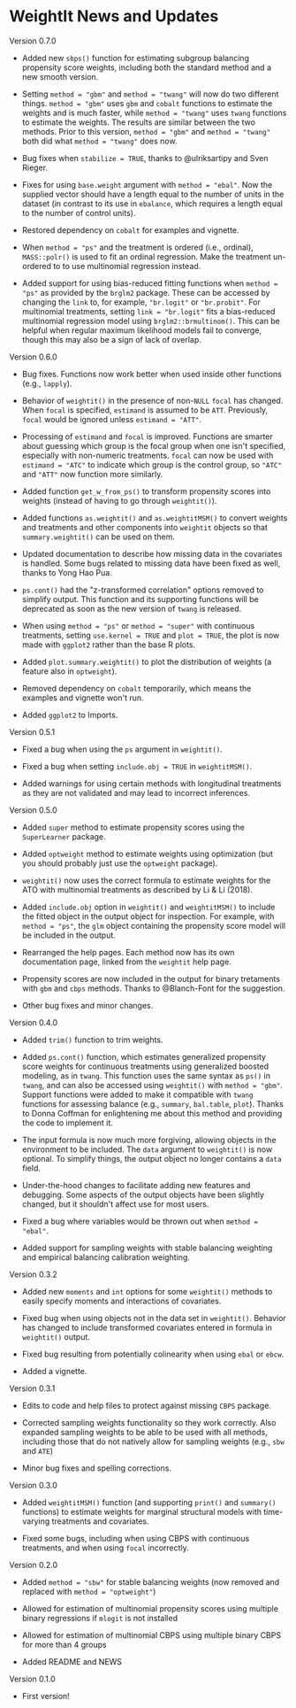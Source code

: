 WeightIt News and Updates
======


Version 0.7.0

* Added new `sbps()` function for estimating subgroup balancing propensity score weights, including both the standard method and a new smooth version.

* Setting `method = "gbm"` and `method = "twang"` will now do two different things. `method = "gbm"` uses `gbm` and `cobalt` functions to estimate the weights and is much faster, while `method = "twang"` uses `twang` functions to estimate the weights. The results are similar between the two methods. Prior to this version, `method = "gbm"` and `method = "twang"` both did what `method = "twang"` does now. 

* Bug fixes when `stabilize = TRUE`, thanks to @ulriksartipy and Sven Rieger.

* Fixes for using `base.weight` argument with `method = "ebal"`. Now the supplied vector should have a length equal to the number of units in the dataset (in contrast to its use in `ebalance`, which requires a length equal to the number of control units).

* Restored dependency on `cobalt` for examples and vignette.

* When `method = "ps"` and the treatment is ordered (i.e., ordinal), `MASS::polr()` is used to fit an ordinal regression. Make the treatment un-ordered to to use multinomial regression instead.

* Added support for using bias-reduced fitting functions when `method = "ps"` as provided by the `brglm2` package. These can be accessed by changing the `link` to, for example, `"br.logit"` or `"br.probit"`. For multinomial treatments, setting `link = "br.logit"` fits a bias-reduced multinomial regression model using `brglm2::brmultinom()`. This can be helpful when regular maximum likelihood models fail to converge, though this may also be a sign of lack of overlap.

Version 0.6.0

* Bug fixes. Functions now work better when used inside other functions (e.g., `lapply`).

* Behavior of `weightit()` in the presence of non-`NULL` `focal` has changed. When `focal` is specified, `estimand` is assumed to be `ATT`. Previously, `focal` would be ignored unless `estimand = "ATT"`.

* Processing of `estimand` and `focal` is improved. Functions are smarter about guessing which group is the focal group when one isn't specified, especially with non-numeric treatments. `focal` can now be used with `estimand = "ATC"` to indicate which group is the control group, so `"ATC"` and `"ATT"` now function more similarly. 

* Added function `get_w_from_ps()` to transform propensity scores into weights (instead of having to go through `weightit()`).

* Added functions `as.weightit()` and `as.weightitMSM()` to convert weights and treatments and other components into `weightit` objects so that `summary.weightit()` can be used on them.

* Updated documentation to describe how missing data in the covariates is handled. Some bugs related to missing data have been fixed as well, thanks to Yong Hao Pua.

* `ps.cont()` had the "z-transformed correlation" options removed to simplify output. This function and its supporting functions will be deprecated as soon as the new version of `twang` is released.

* When using `method = "ps"` or `method = "super"` with continuous treatments, setting `use.kernel = TRUE` and `plot = TRUE`, the plot is now made with `ggplot2` rather than the base R plots.

* Added `plot.summary.weightit()` to plot the distribution of weights (a feature also in `optweight`).

* Removed dependency on `cobalt` temporarily, which means the examples and vignette won't run. 

* Added `ggplot2` to Imports.

Version 0.5.1

* Fixed a bug when using the `ps` argument in `weightit()`.

* Fixed a bug when setting `include.obj = TRUE` in `weightitMSM()`.

* Added warnings for using certain methods with longitudinal treatments as they are not validated and may lead to incorrect inferences.

Version 0.5.0

* Added `super` method to estimate propensity scores using the `SuperLearner` package.

* Added `optweight` method to estimate weights using optimization (but you should probably just use the `optweight` package).

* `weightit()` now uses the correct formula to estimate weights for the ATO with multinomial treatments as described by Li & Li (2018).

* Added `include.obj` option in `weightit()` and `weightitMSM()` to include the fitted object in the output object for inspection. For example, with `method = "ps"`, the `glm` object containing the propensity score model will be included in the output.

* Rearranged the help pages. Each method now has its own documentation page, linked from the `weightit` help page.

* Propensity scores are now included in the output for binary tretaments with `gbm` and `cbps` methods. Thanks to @Blanch-Font for the suggestion.

* Other bug fixes and minor changes.

Version 0.4.0

* Added `trim()` function to trim weights.

* Added `ps.cont()` function, which estimates generalized propensity score weights for continuous treatments using generalized boosted modeling, as in `twang`. This function uses the same syntax as `ps()` in `twang`, and can also be accessed using `weightit()` with `method = "gbm"`. Support functions were added to make it compatible with `twang` functions for assessing balance (e.g., `summary`, `bal.table`, `plot`). Thanks to Donna Coffman for enlightening me about this method and providing the code to implement it.

* The input formula is now much more forgiving, allowing objects in the environment to be included. The `data` argument to `weightit()` is now optional. To simplify things, the output object no longer contains a `data` field.

* Under-the-hood changes to facilitate adding new features and debugging. Some aspects of the output objects have been slightly changed, but it shouldn't affect use for most users.

* Fixed a bug where variables would be thrown out when `method = "ebal"`.

* Added support for sampling weights with stable balancing weighting and empirical balancing calibration weighting.

Version 0.3.2

* Added new `moments` and `int` options for some `weightit()` methods to easily specify moments and interactions of covariates.

* Fixed bug when using objects not in the data set in `weightit()`. Behavior has changed to include transformed covariates entered in formula in `weightit()` output.

* Fixed bug resulting from potentially colinearity when using `ebal` or `ebcw`.

* Added a vignette.

Version 0.3.1

* Edits to code and help files to protect against missing `CBPS` package.

* Corrected sampling weights functionality so they work correctly. Also expanded sampling weights to be able to be used with all methods, including those that do not natively allow for sampling weights (e.g., `sbw` and `ATE`)

* Minor bug fixes and spelling corrections.

Version 0.3.0

* Added `weightitMSM()` function (and supporting `print()` and `summary()` functions) to estimate weights for marginal structural models with time-varying treatments and covariates.

* Fixed some bugs, including when using CBPS with continuous treatments, and when using `focal` incorrectly.

Version 0.2.0

* Added `method = "sbw"` for stable balancing weights (now removed and replaced with `method = "optweight"`)

* Allowed for estimation of multinomial propensity scores using multiple binary regressions if `mlogit` is not installed

* Allowed for estimation of multinomial CBPS using multiple binary CBPS for more than 4 groups

* Added README and NEWS

Version 0.1.0

* First version!
